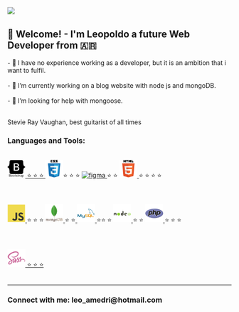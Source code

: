 

<!--
**leomed/leomed** is a ✨ _special_ ✨ repository because its `README.md` (this file) appears on your GitHub profile.

Here are some ideas to get you started:

- 🔭 I’m currently working on ...
- 🌱 I’m currently learning ...
- 👯 I’m looking to collaborate on ...
- 🤔 I’m looking for help with ...
- 💬 Ask me about ...
- 📫 How to reach me: ...
- 😄 Pronouns: ...
- ⚡ Fun fact: ...
-->

<img src="[leopoldocvit.pdf](https://github.com/leomed/leomed/files/10913366/leopoldocvit.pdf)
">
<h2>👋 Welcome! - I'm Leopoldo a future Web Developer from 🇦🇷   </h2>
- 🌱 I have no experience working as a developer, but it is an ambition that i want to fulfil.
<br>
<br>
- 🔭 I’m currently working on a blog website with node js and mongoDB.
 <br>
 <br>
- 🤔 I’m looking for help with mongoose.
<br>
<br>



<p font-size = "20px" > Stevie Ray Vaughan, best guitarist of all times</p>


<h3 align="left">Languages and Tools:</h3>

<p align="left">    
    <br>
    <a href="https://getbootstrap.com" target="_blank" rel="noreferrer"> <img src="https://raw.githubusercontent.com/devicons/devicon/master/icons/bootstrap/bootstrap-plain-wordmark.svg" alt="bootstrap" width="40" height="40"/> ⭐ ⭐ ⭐ </a>   <a href="https://www.w3schools.com/css/" target="_blank" rel="noreferrer"> <img src="https://raw.githubusercontent.com/devicons/devicon/master/icons/css3/css3-original-wordmark.svg" alt="css3" width="40" height="40"/></a>⭐ ⭐ ⭐ <a href="https://www.figma.com/" target="_blank" rel="noreferrer"> <img src="https://www.vectorlogo.zone/logos/figma/figma-icon.svg" alt="figma" width="40" height="40"/>  </a>  ⭐ ⭐   <a href="https://www.w3.org/html/" target="_blank" rel="noreferrer"> <img src="https://raw.githubusercontent.com/devicons/devicon/master/icons/html5/html5-original-wordmark.svg" alt="html5" width="40" height="40"/> </a>  ⭐ ⭐ ⭐ ⭐<br><br> <br>   <br> <a href="https://developer.mozilla.org/en-US/docs/Web/JavaScript" target="_blank" rel="noreferrer"> <img src="https://raw.githubusercontent.com/devicons/devicon/master/icons/javascript/javascript-original.svg" alt="javascript" width="40" height="40"/> </a>  ⭐ ⭐ ⭐  <a href="https://www.mongodb.com/" target="_blank" rel="noreferrer"> <img src="https://raw.githubusercontent.com/devicons/devicon/master/icons/mongodb/mongodb-original-wordmark.svg" alt="mongodb" width="40" height="40"/> </a>   ⭐ ⭐<a href="https://www.mysql.com/" target="_blank" rel="noreferrer"> <img src="https://raw.githubusercontent.com/devicons/devicon/master/icons/mysql/mysql-original-wordmark.svg" alt="mysql" width="40" height="40"/> </a> ⭐⭐ ⭐  <a href="https://nodejs.org" target="_blank" rel="noreferrer"> <img src="https://raw.githubusercontent.com/devicons/devicon/master/icons/nodejs/nodejs-original-wordmark.svg" alt="nodejs" width="40" height="40"/> </a>   ⭐ ⭐ <a href="https://www.php.net" target="_blank" rel="noreferrer"> <img src="https://raw.githubusercontent.com/devicons/devicon/master/icons/php/php-original.svg" alt="php" width="40" height="40"/> </a>   ⭐ ⭐ ⭐   <br> <br><br><br><a href="https://sass-lang.com" target="_blank" rel="noreferrer"> <img src="https://raw.githubusercontent.com/devicons/devicon/master/icons/sass/sass-original.svg" alt="sass" width="40" height="40"/>    ⭐ ⭐ ⭐ <br>  <br></a>
</p>

<hr>
<h3 align="left">Connect with me: leo_amedri@hotmail.com</h3>
